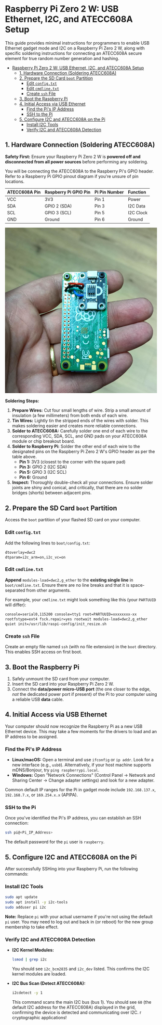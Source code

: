# Raspberry Pi Zero 2 W: USB Ethernet, I2C, and ATECC608A Setup

This guide provides minimal instructions for programmers to enable USB Ethernet gadget mode and I2C on a Raspberry Pi Zero 2 W, along with specific soldering instructions for connecting an ATECC608A secure element for true random number generation and hashing.

<!-- TOC -->
* [Raspberry Pi Zero 2 W: USB Ethernet, I2C, and ATECC608A Setup](#raspberry-pi-zero-2-w-usb-ethernet-i2c-and-atecc608a-setup)
  * [1. Hardware Connection (Soldering ATECC608A)](#1-hardware-connection-soldering-atecc608a)
  * [2. Prepare the SD Card `boot` Partition](#2-prepare-the-sd-card-boot-partition)
    * [Edit `config.txt`](#edit-configtxt)
    * [Edit `cmdline.txt`](#edit-cmdlinetxt)
    * [Create `ssh` File](#create-ssh-file)
  * [3. Boot the Raspberry Pi](#3-boot-the-raspberry-pi)
  * [4. Initial Access via USB Ethernet](#4-initial-access-via-usb-ethernet)
    * [Find the Pi's IP Address](#find-the-pis-ip-address)
    * [SSH to the Pi](#ssh-to-the-pi)
  * [5. Configure I2C and ATECC608A on the Pi](#5-configure-i2c-and-atecc608a-on-the-pi)
    * [Install I2C Tools](#install-i2c-tools)
    * [Verify I2C and ATECC608A Detection](#verify-i2c-and-atecc608a-detection)
<!-- TOC -->

## 1. Hardware Connection (Soldering ATECC608A)

**Safety First:** Ensure your Raspberry Pi Zero 2 W is **powered off and disconnected from all power sources** before performing any soldering.

You will be connecting the ATECC608A to the Raspberry Pi's GPIO header. Refer to a Raspberry Pi GPIO pinout diagram if you're unsure of pin locations.

| ATECC608A Pin | Raspberry Pi GPIO Pin | Pi Pin Number | Function    |
| :------------ | :-------------------- | :------------ | :---------- |
| VCC           | 3V3                   | Pin 1         | Power       |
| SDA           | GPIO 2 (SDA)          | Pin 3         | I2C Data    |
| SCL           | GPIO 3 (SCL)          | Pin 5         | I2C Clock   |
| GND           | Ground                | Pin 6         | Ground      |

<img src="../docs/wiring.jpeg" alt="Endresult with a little heatsink"/>


**Soldering Steps:**

1.  **Prepare Wires:** Cut four small lengths of wire. Strip a small amount of insulation (a few millimeters) from both ends of each wire.
2.  **Tin Wires:** Lightly tin the stripped ends of the wires with solder. This makes soldering easier and creates more reliable connections.
3.  **Solder to ATECC608A:** Carefully solder one end of each wire to the corresponding VCC, SDA, SCL, and GND pads on your ATECC608A module or chip breakout board.
4.  **Solder to Raspberry Pi:** Solder the other end of each wire to the designated pins on the Raspberry Pi Zero 2 W's GPIO header as per the table above.
    * **Pin 1:** 3V3 (closest to the corner with the square pad)
    * **Pin 3:** GPIO 2 (I2C SDA)
    * **Pin 5:** GPIO 3 (I2C SCL)
    * **Pin 6:** Ground
5.  **Inspect:** Thoroughly double-check all your connections. Ensure solder joints are shiny and conical, and critically, that there are no solder bridges (shorts) between adjacent pins.

## 2. Prepare the SD Card `boot` Partition

Access the `boot` partition of your flashed SD card on your computer.

### Edit `config.txt`

Add the following lines to `boot/config.txt`:

```
dtoverlay=dwc2
dtparam=i2c_arm=on,i2c_vc=on
```

### Edit `cmdline.txt`

**Append** `modules-load=dwc2,g_ether` to the **existing single line** in `boot/cmdline.txt`. Ensure there are no line breaks and that it is space-separated from other arguments.

For example, your `cmdline.txt` might look something like this (your `PARTUUID` will differ):

```
console=serial0,115200 console=tty1 root=PARTUUID=xxxxxxxx-xx rootfstype=ext4 fsck.repair=yes rootwait modules-load=dwc2,g_ether quiet init=/usr/lib/raspi-config/init_resize.sh
```

### Create `ssh` File

Create an empty file named `ssh` (with no file extension) in the `boot` directory. This enables SSH access on first boot.

## 3. Boot the Raspberry Pi

1.  Safely unmount the SD card from your computer.
2.  Insert the SD card into your Raspberry Pi Zero 2 W.
3.  Connect the **data/power micro-USB port** (the one closer to the edge, *not* the dedicated power port if present) of the Pi to your computer using a reliable USB **data** cable.

## 4. Initial Access via USB Ethernet

Your computer should now recognize the Raspberry Pi as a new USB Ethernet device. This may take a few moments for the drivers to load and an IP address to be assigned.

### Find the Pi's IP Address

* **Linux/macOS:** Open a terminal and use `ifconfig` or `ip addr`. Look for a new interface (e.g., `usb0`). Alternatively, if your host machine supports mDNS/Bonjour, try `ping raspberrypi.local`.
* **Windows:** Open "Network Connections" (Control Panel -> Network and Sharing Center -> Change adapter settings) and look for a new adapter.

Common default IP ranges for the Pi in gadget mode include `192.168.137.x`, `192.168.7.x`, or `169.254.x.x` (APIPA).

### SSH to the Pi

Once you've identified the Pi's IP address, you can establish an SSH connection:

```bash
ssh pi@<Pi_IP_Address>
```

The default password for the `pi` user is `raspberry`.

## 5. Configure I2C and ATECC608A on the Pi

After successfully SSHing into your Raspberry Pi, run the following commands:

### Install I2C Tools

```bash
sudo apt update
sudo apt install -y i2c-tools
sudo adduser pi i2c
```

**Note:** Replace `pi` with your actual username if you're not using the default `pi` user. You may need to log out and back in (or reboot) for the new group membership to take effect.

### Verify I2C and ATECC608A Detection

* **I2C Kernel Modules:**
    ```bash
    lsmod | grep i2c
    ```
  You should see `i2c_bcm2835` and `i2c_dev` listed. This confirms the I2C kernel modules are loaded.

* **I2C Bus Scan (Detect ATECC608A):**
    ```bash
    i2cdetect -y 1
    ```
  This command scans the main I2C bus (bus 1). You should see `60` (the default I2C address for the ATECC608A) displayed in the grid, confirming the device is detected and communicating over I2C. r cryptographic applications!